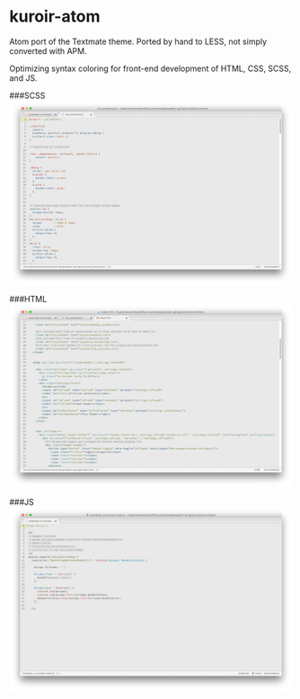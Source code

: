 kuroir-atom
===========

Atom port of the Textmate theme.  Ported by hand to LESS, not simply converted with APM.  

Optimizing syntax coloring for front-end development of HTML, CSS, SCSS, and JS.


###SCSS
![image](https://raw.githubusercontent.com/smlombardi/kuroir-atom/master/screenshots/scss.png)

###HTML
![image](https://raw.githubusercontent.com/smlombardi/kuroir-atom/master/screenshots/html.png)

###JS
![image](https://raw.githubusercontent.com/smlombardi/kuroir-atom/master/screenshots/js.png)
